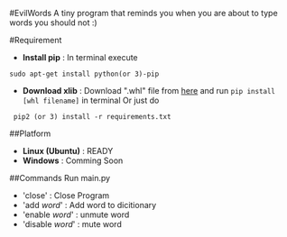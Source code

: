 #EvilWords
A tiny program that reminds you when you are about to type words you should not :)

#Requirement
* **Install pip** :
 In terminal execute
 ```
 sudo apt-get install python(or 3)-pip
 ```
* **Download xlib** :
 Download ".whl" file from [here](https://pypi.python.org/pypi/python-xlib) and run ```pip install [whl filename]``` in terminal Or just do 
```
 pip2 (or 3) install -r requirements.txt
```

##Platform
- **Linux (Ubuntu)**    : READY
- **Windows**           : Comming Soon

##Commands
Run main.py
- 'close'           : Close Program
- 'add _word_'     : Add word to dicitionary
- 'enable _word_'   : unmute word
- 'disable _word_'  : mute word
